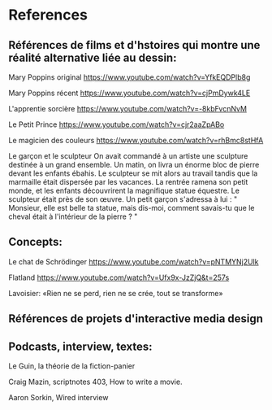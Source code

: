# References

## Références de films et d'hstoires qui montre une réalité alternative liée au dessin:

Mary Poppins original
https://www.youtube.com/watch?v=YfkEQDPlb8g

Mary Poppins récent
https://www.youtube.com/watch?v=cjPmDywk4LE

L'apprentie sorcière
https://www.youtube.com/watch?v=-8kbFvcnNvM

Le Petit Prince
https://www.youtube.com/watch?v=cjr2aaZpABo

Le magicien des couleurs
https://www.youtube.com/watch?v=rhBmc8stHfA

Le garçon et le sculpteur
On avait commandé à un artiste une sculpture destinée à un grand ensemble. Un matin, on livra un énorme bloc de pierre devant les enfants ébahis. Le sculpteur se mit alors au travail tandis que la marmaille était dispersée par les vacances. La rentrée ramena son petit monde, et les enfants découvrirent la magnifique statue équestre. Le sculpteur était près de son œuvre. Un petit garçon s'adressa à lui : " Monsieur, elle est belle ta statue, mais dis-moi, comment savais-tu que le cheval était à l'intérieur de la pierre ? "


## Concepts: 

Le chat de Schrödinger
https://www.youtube.com/watch?v=pNTMYNj2Ulk

Flatland
https://www.youtube.com/watch?v=Ufx9x-JzZjQ&t=257s

Lavoisier: «Rien ne se perd, rien ne se crée, tout se transforme»


## Références de projets d'interactive media design


## Podcasts, interview, textes:

Le Guin, la théorie de la fiction-panier

Craig Mazin, scriptnotes 403, How to write a movie.

Aaron Sorkin, Wired interview


